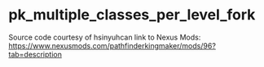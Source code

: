 # pk_multiple_classes_per_level_fork
Source code courtesy of hsinyuhcan link to Nexus Mods: https://www.nexusmods.com/pathfinderkingmaker/mods/96?tab=description
